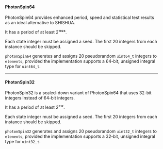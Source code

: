 #### PhotonSpin64

PhotonSpin64 provides enhanced period, speed and statistical test results as an ideal alternative to SHISHUA.

It has a period of at least 2¹⁰²⁴.

Each state integer must be assigned a seed. The first 20 integers from each instance should be skipped.

`photonSpin64` generates and assigns 20 pseudorandom `uint64_t` integers to `elements`, provided the implementation supports a 64-bit, unsigned integral type for `uint64_t`.

---

#### PhotonSpin32

PhotonSpin32 is a scaled-down variant of PhotonSpin64 that uses 32-bit integers instead of 64-bit integers.

It has a period of at least 2⁵¹².

Each state integer must be assigned a seed. The first 20 integers from each instance should be skipped.

`photonSpin32` generates and assigns 20 pseudorandom `uint32_t` integers to `elements`, provided the implementation supports a 32-bit, unsigned integral type for `uint32_t`.
